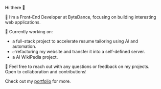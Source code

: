 Hi there 👋

🔭 I’m a Front-End Developer at ByteDance, focusing on building interesting web applications.

🌱 Currently working on:
  - a full-stack project to accelerate resume tailoring using AI and automation.
  - ✅refactoring my website and transfer it into a self-defined server.
  - a AI WikiPedia project.

💬 Feel free to reach out with any questions or feedback on my projects. Open to collaboration and contributions!

Check out my [portfolio](https://hchen.me) for more.
